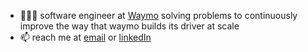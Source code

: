 - 👨🏻‍💻 software engineer at [Waymo](https://waymo.com) solving problems to continuously improve the way that waymo builds its driver at scale
- 📫 reach me at [email](mailto:sehoanc@gmail.com) or [linkedIn](https://www.linkedin.com/in/sehoanc/)
